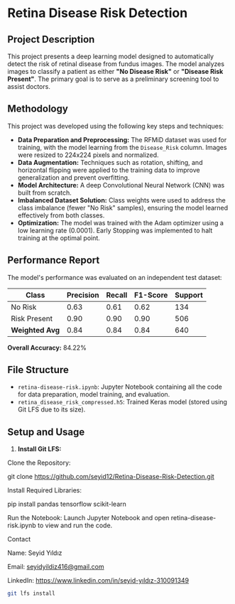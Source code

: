 # Retina Disease Risk Detection

## Project Description
This project presents a deep learning model designed to automatically detect the risk of retinal disease from fundus images. The model analyzes images to classify a patient as either **"No Disease Risk"** or **"Disease Risk Present"**. The primary goal is to serve as a preliminary screening tool to assist doctors.

## Methodology
This project was developed using the following key steps and techniques:

- **Data Preparation and Preprocessing:** The RFMiD dataset was used for training, with the model learning from the `Disease_Risk` column. Images were resized to 224x224 pixels and normalized.
- **Data Augmentation:** Techniques such as rotation, shifting, and horizontal flipping were applied to the training data to improve generalization and prevent overfitting.
- **Model Architecture:** A deep Convolutional Neural Network (CNN) was built from scratch.
- **Imbalanced Dataset Solution:** Class weights were used to address the class imbalance (fewer "No Risk" samples), ensuring the model learned effectively from both classes.
- **Optimization:** The model was trained with the Adam optimizer using a low learning rate (0.0001). Early Stopping was implemented to halt training at the optimal point.

## Performance Report
The model's performance was evaluated on an independent test dataset:

| Class      | Precision | Recall | F1-Score | Support |
|------------|-----------|--------|----------|--------|
| No Risk    | 0.63      | 0.61   | 0.62     | 134    |
| Risk Present | 0.90    | 0.90   | 0.90     | 506    |
| **Weighted Avg** | 0.84 | 0.84   | 0.84     | 640    |

**Overall Accuracy:** 84.22%

## File Structure
- `retina-disease-risk.ipynb`: Jupyter Notebook containing all the code for data preparation, model training, and evaluation.
- `retina_disease_risk_compressed.h5`: Trained Keras model (stored using Git LFS due to its size).

## Setup and Usage
1. **Install Git LFS:**

Clone the Repository:

git clone https://github.com/seyid12/Retina-Disease-Risk-Detection.git


Install Required Libraries:

pip install pandas tensorflow scikit-learn


Run the Notebook:
Launch Jupyter Notebook and open retina-disease-risk.ipynb to view and run the code.

Contact

Name: Seyid Yıldız

Email: seyidyildiz416@gmail.com

LinkedIn: https://www.linkedin.com/in/seyid-yıldız-310091349



```bash
git lfs install
